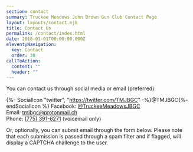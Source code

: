 ```yaml
---
section: contact
summary: Truckee Meadows John Brown Gun Club Contact Page
layout: layouts/contact.njk
title: Contact Us
permalink: /contact/index.html
date: 2018-01-01T00:00:00.000Z
eleventyNavigation:
  key: Contact
  order: 30
callToAction:
  content: ""
  header: ""
---
```


You can contact us through social media or email (preferred):

{%- SocialIcon "twitter", "https://twitter.com/TMJBGC" -%}@TMJBGC{%- endSocialIcon %}
Facebook: [@TruckeeMeadowsJBGC](https://www.facebook.com/TruckeeMeadowsJBGC)\
Email: [tmjbgc@protonmail.ch](<mailto:tmjbgc@protonmail.ch?subject=Reaching out!>)\
Phone: [(775) 391-6271](tel:+17753916271) (voicemail only)

Or, optionally, you can submit email through the form below. Please note that each submission is passed through a spam filter and if flagged, will display a CAPTCHA challenge to the user.
